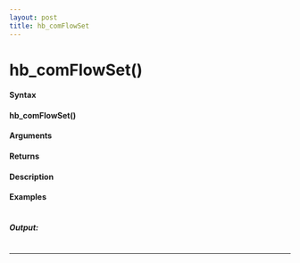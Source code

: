 ```yaml
---
layout: post
title: hb_comFlowSet
---
```


# hb_comFlowSet()


#### Syntax

#### hb_comFlowSet()

#### Arguments

#### Returns

#### Description

#### Examples

```

```

##### Output:

```

```

---